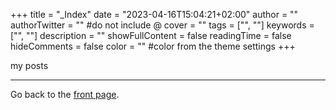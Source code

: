 +++
title = "_Index"
date = "2023-04-16T15:04:21+02:00"
author = ""
authorTwitter = "" #do not include @
cover = ""
tags = ["", ""]
keywords = ["", ""]
description = ""
showFullContent = false
readingTime = false
hideComments = false
color = "" #color from the theme settings
+++

my posts

---
Go back to the [front page](/).
